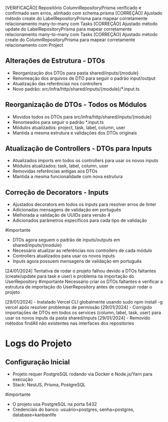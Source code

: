 [VERIFICAÇÃO] Repositório ColumnRepositoryPrisma verificado e confirmado sem erros, alinhado com schema.prisma 
[CORREÇÃO] Ajustado método create do LabelRepositoryPrisma para mapear corretamente relacionamento many-to-many com Tasks 
[CORREÇÃO] Ajustado método update do LabelRepositoryPrisma para mapear corretamente relacionamento many-to-many com Tasks 
[CORREÇÃO] Ajustado método create do ColumnRepositoryPrisma para mapear corretamente relacionamento com Project 

## Alterações de Estrutura - DTOs
- Reorganização dos DTOs para pasta shared/inputs/{module}
- Renomeação dos arquivos de DTO para seguir o padrão input/output
- Atualização das referências nos controllers
- Novo padrão: src/infra/http/shared/inputs/{module}/*.input.ts

## Reorganização de DTOs - Todos os Módulos
- Movidos todos os DTOs para src/infra/http/shared/inputs/{module}
- Renomeados para seguir o padrão *.input.ts
- Módulos atualizados: project, task, label, column, user
- Mantida a mesma estrutura e validações dos DTOs originais

## Atualização de Controllers - DTOs para Inputs
- Atualizados imports em todos os controllers para usar os novos inputs
- Módulos atualizados: task, label, column, user
- Removidas referências antigas aos DTOs
- Mantida a mesma funcionalidade com nova estrutura

## Correção de Decorators - Inputs
- Ajustados decorators em todos os inputs para resolver erros de linter
- Adicionadas mensagens de validação em português
- Melhorada a validação de UUIDs para versão 4
- Adicionados parâmetros específicos para cada tipo de validação

#importante
- DTOs agora seguem o padrão de inputs/outputs em shared/inputs/{module}
- Necessário atualizar as referências nos controllers de cada módulo
- Controllers atualizados para usar os novos inputs
- Inputs agora possuem mensagens de validação em português

[24/01/2024] Tentativa de rodar o projeto falhou devido a DTOs faltantes (create/update para task e user) e problema na importação do UserRepository
#importante Necessário criar os DTOs faltantes e verificar a estrutura de importação do UserRepository antes de conseguir rodar o projeto

[29/01/2024] - Instalado Vercel CLI globalmente usando sudo npm install -g vercel após resolver problemas de permissão
[29/01/2024] - Corrigido importações de DTOs em todos os services (column, label, task, user) para usar os novos inputs da pasta shared/inputs
[29/01/2024] - Removido métodos findAll não existentes nas interfaces dos repositories

# Logs do Projeto

## Configuração Inicial
- Projeto requer PostgreSQL rodando via Docker e Node.js/Yarn para execução
- Stack: NestJS, Prisma, PostgreSQL

#importante
- O projeto usa PostgreSQL na porta 5432
- Credenciais do banco: usuário=postgres, senha=postgres, database=kanbanlife